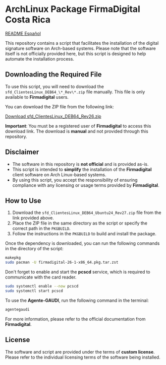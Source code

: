 # ArchLinux Package FirmaDigital Costa Rica

[README Español](./README_es.md)

This repository contains a script that facilitates the installation of the digital signature software on Arch-based systems. Please note that the software itself is not officially provided here, but this script is designed to help automate the installation process.

## Downloading the Required File

To use this script, you will need to download the `sfd_ClientesLinux_DEB64_\*_Rev\*.zip` file manually. This file is only available to **Firmadigital** users.

You can download the ZIP file from the following link:

[Download sfd_ClientesLinux_DEB64_Rev26.zip](https://soportefirmadigital.com/sfdj/dl.aspx?lang=es)

**Important**: You must be a registered user of **Firmadigital** to access this download link. The download is **manual** and not provided through this repository.

## Disclaimer

- The software in this repository is **not official** and is provided as-is.
- This script is intended to **simplify** the installation of the **Firmadigital** client software on Arch Linux-based systems.
- By using this script, you accept the responsibility of ensuring compliance with any licensing or usage terms provided by **Firmadigital**.

## How to Use

1. Download the `sfd_ClientesLinux_DEB64_Ubuntu24_Rev27.zip` file from the link provided above.
2. Place the ZIP file in the same directory as the script or specify the correct path in the `PKGBUILD`.
3. Follow the instructions in the `PKGBUILD` to build and install the package.

Once the dependency is downloaded, you can run the following commands in the directory of the script:
```bash
makepkg
sudo pacman -U firmadigital-26-1-x86_64.pkg.tar.zst
```
Don't forget to enable and start the **pcscd** service, which is required to communicate with the card reader.
```bash
sudo systemctl enable --now pcscd
sudo systemctl start pcscd
```

To use the **Agente-GAUDI**, run the following command in the terminal:
```bash
agentegaudi
```

For more information, please refer to the official documentation from **Firmadigital**.

## License

The software and script are provided under the terms of **custom license**. Please refer to the individual licensing terms of the software being installed.
